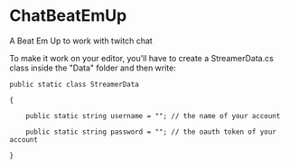 
# ChatBeatEmUp

A Beat Em Up to work with twitch chat

  
  

To make it work on your editor, you'll have to create a StreamerData.cs class inside the "Data" folder and then write:

  

	

    public static class StreamerData
    
    {
    
    	public static string username = ""; // the name of your account
    
    	public static string password = ""; // the oauth token of your account
    
    }
